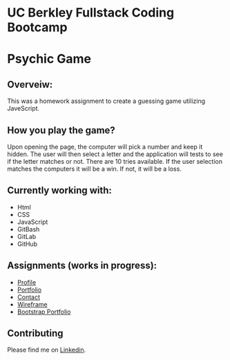 # UC Berkley Fullstack Coding Bootcamp

# Psychic Game

## Overveiw:
This was a homework assignment to create a guessing game utilizing JaveScript.

## How you play the game?
Upon opening the page, the computer will pick a number and keep it hidden. The user will then select a letter and the application will tests to see if the letter matches or not. There are 10 tries available. If the user selection matches the computers it will be a win. If not, it will be a loss. 

## Currently working with:

- Html
- CSS
- JavaScript
- GitBash
- GitLab
- GitHub

## Assignments (works in progress):

- [Profile](https://github.com/Mamitin/Basic-portfolio/blob/master/portfolio.html)
- [Portfolio](https://github.com/Mamitin/Basic-portfolio/blob/master/portfolio.html)
- [Contact](https://github.com/Mamitin/Basic-portfolio/blob/master/contact.html)
- [Wireframe](https://github.com/Mamitin/HW-Wireframe/blob/master/index.html)
- [Bootstrap Portfolio](https://github.com/Mamitin/Bootstrap-Portfolio/blob/master/index.html)

## Contributing
Please find me on [Linkedin](https://www.linkedin.com/in/monica-amitin-58635475/).